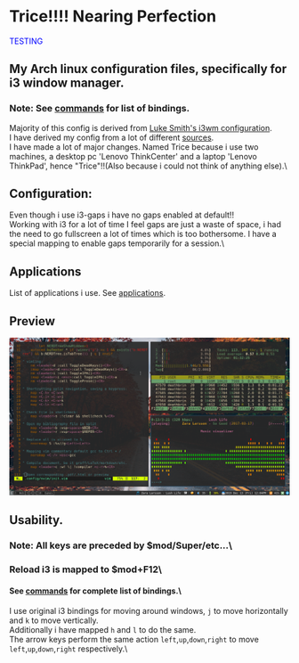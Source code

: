 # Trice!!!! Nearing Perfection
<span style="color:blue">TESTING</span>

## My Arch linux configuration files, specifically for i3 window manager.
### Note: See [commands](commands.csv) for list of bindings.
Majority of this config is derived from [Luke Smith's i3wm configuration](https://github.com/LukeSmithxyz/voidrice).\
I have derived my config from a lot of different [sources](sources.md).\
I have made a lot of major changes.
Named Trice because i use two machines, a desktop pc 'Lenovo ThinkCenter' and a laptop 'Lenovo ThinkPad', hence "Trice"!!(Also because i could not think of anything else).\

## Configuration:
Even though i use i3-gaps i have no gaps enabled at default!!\
Working with i3 for a lot of time I feel gaps are just a waste of space, i had the need to go fullscreen a lot of times which is too bothersome. I have a special mapping to enable gaps temporarily for a session.\

## Applications
List of applications i use. See [applications](applications.csv).

## Preview
![Screenshot](Pictures/Screenshots/full-20191213-12:05:13.png)

## Usability.
### Note: All keys are preceded by $mod/Super/etc...\
### Reload i3 is mapped to $mod+F12\
#### See [commands](commands.csv) for complete list of bindings.\
I use original i3 bindings for moving around windows, `j` to move horizontally and `k` to move vertically.\
Additionally i have mapped `h` and `l` to do the same.\
The arrow keys perform the same action `left`,`up`,`down`,`right` to move `left`,`up`,`down`,`right` respectively.\
